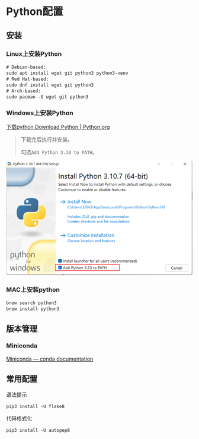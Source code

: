 # Python配置

## 安装

### Linux上安装Python

```shell
# Debian-based:
sudo apt install wget git python3 python3-venv
# Red Hat-based:
sudo dnf install wget git python3
# Arch-based:
sudo pacman -S wget git python3
```



### Windows上安装Python

[下载python Download Python | Python.org](https://www.python.org/downloads/)

> 下载完后执行并安装。
>
> 勾选`Add Python 3.10 to PATH`。

![image-20220913083226129](./Python%E9%85%8D%E7%BD%AE.assets/image-20220913083226129.png)



### MAC上安装python

```shell
brew search python3
brew install python3
```



## 版本管理

### Miniconda

[Miniconda — conda documentation](https://docs.conda.io/en/latest/miniconda.html#windows-installers)



## 常用配置

语法提示

```shell
pip3 install -U flake8
```

代码格式化

```shell
pip3 install -U autopep8
```

